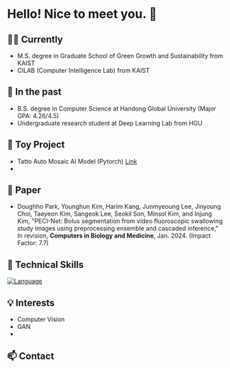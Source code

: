# Hello! Nice to meet you. 👋

## 👨‍💼 Currently
- M.S. degree in Graduate School of Green Growth and Sustainability from KAIST <br>
- CILAB (Computer Intelligence Lab) from KAIST
## 💼 In the past

- B.S. degree in Computer Science at Handong Global University (Major GPA: 4.26/4.5)
- Undergraduate research student at Deep Learning Lab from HGU

## 🧸 Toy Project
- Tatto Auto Mosaic AI Model (Pytorch) [Link](https://www.notion.so/Tatto-Auto-Mosaic-AI-model-Pytorch-a9add4d7132d4bc289004912c5996365?pvs=4)
- 

## 📃 Paper
- Doughho Park, Younghun Kim, Harim Kang, Junmyeoung Lee, Jinyoung Choi, Taeyeon Kim, Sangeok Lee, Seokil Son, Minsol Kim, and Injung Kim, "PECI-Net: Bolus segmentation from video fluoroscopic swallowing study images using preprocessing ensemble and cascaded inference," In revision, **Computers in Biology and Medicine**, Jan. 2024. (Impact Factor: 7.7)
  
## 🚀 Technical Skills

[![Language](https://img.shields.io/badge/Language-Python-blue)]()


## 💡 Interests

- Computer Vision
- GAN
- 

## 📫 Contact

